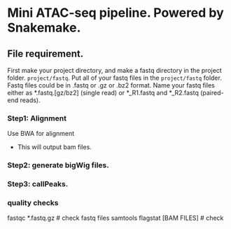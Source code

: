 # Mini ATAC-seq pipeline. Powered by Snakemake. 
## File requirement.
First make your project directory, and make a fastq directory in the project folder. `project/fastq`. 
Put all of your fastq files in the `project/fastq` folder. Fastq files could be in .fastq or .gz or .bz2 format. 
Name your fastq files either as *.fastq.[gz/bz2] (single read) or *_R1.fastq and *_R2.fastq (paired-end reads). 

### Step1: Alignment
Use BWA for alignment
* This will output bam files. 

### Step2: generate bigWig files.

### Step3: callPeaks.

### quality checks
fastqc *.fastq.gz # check fastq files
samtools flagstat [BAM FILES] # check 
